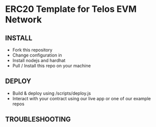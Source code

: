 # ERC20 Template for Telos EVM Network

## INSTALL
- Fork this repository
- Change configuration in 
- Install nodejs and hardhat
- Pull / Install this repo on your machine

## DEPLOY
- Build & deploy using /scripts/deploy.js
- Interact with your contract using our live app or one of our example repos

## TROUBLESHOOTING
